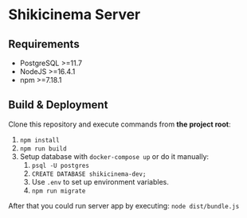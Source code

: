# Shikicinema Server

## Requirements

*   PostgreSQL >=11.7
*   NodeJS >=16.4.1
*   npm >=7.18.1

## Build & Deployment

Clone this repository and execute commands from __the project root__:

1.  `npm install`
2.  `npm run build`
3.  Setup database with `docker-compose up` or do it manually:
    1.  `psql -U postgres`
    2.  `CREATE DATABASE shikicinema-dev;`
    4.  Use `.env` to set up environment variables.
    3.  `npm run migrate`

After that you could run server app by executing: `node dist/bundle.js`
